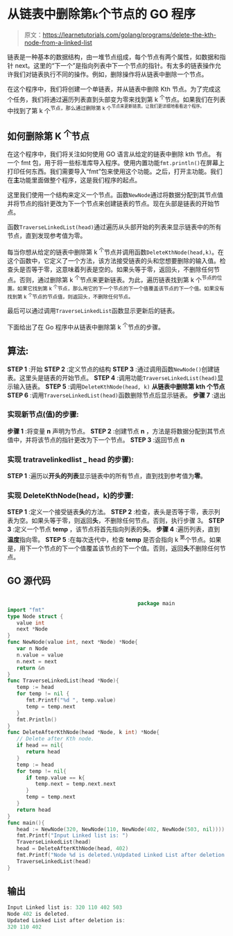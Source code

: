 # 从链表中删除第`k`个节点的 GO 程序

> 原文：<https://learnetutorials.com/golang/programs/delete-the-kth-node-from-a-linked-list>

链表是一种基本的数据结构，由一堆节点组成，每个节点有两个属性，如数据和指针 next。这里的“下一个”是指向列表中下一个节点的指针。有太多的链表操作允许我们对链表执行不同的操作。例如，删除操作将从链表中删除一个节点。

在这个程序中，我们将创建一个单链表，并从链表中删除 Kth 节点。为了完成这个任务，我们将通过遍历列表直到头部变为零来找到第 k <sup>个</sup>节点。如果我们在列表中找到了第 k 个<sup>节点，那么通过删除第 k 个<sup>节点来更新链表。让我们更详细地看看这个程序。</sup></sup>

## 如何删除第 K <sup>个</sup>节点

在这个程序中，我们将关注如何使用 GO 语言从给定的链表中删除 kth 节点。
有一个 fmt 包，用于将一些标准库导入程序。使用内置功能`fmt.println()`在屏幕上打印任何东西。我们需要导入“fmt”包来使用这个功能。之后，打开主功能。我们在**主**功能里面做整个程序，这是我们程序的起点。

这里我们使用一个结构来定义一个节点。函数`NewNode`通过将数据分配到其节点值并将节点的指针更改为下一个节点来创建链表的节点。现在头部是链表的开始节点。

函数`TraverseLinkedList(head)`通过遍历从头部开始的列表来显示链表中的所有节点，直到发现参考值为零。

每当你想从给定的链表中删除第 k <sup>个</sup>节点并调用函数`DeleteKthNode(head,k)`。在这个函数中，它定义了一个方法，该方法接受链表的头和您想要删除的输入值。检查头是否等于零，这意味着列表是空的。如果头等于零，返回头，不删除任何节点。否则，通过删除第 k <sup>个</sup>节点来更新链表。为此，遍历链表找到第 k 个<sup>节点的位置。如果它找到第 k <sup>个</sup>节点，那么用它的下一个节点的下一个值覆盖该节点的下一个值。如果没有找到第 k <sup>个</sup>节点的节点值，则返回头，不删除任何节点。</sup>

最后可以通过调用`TraverseLinkedList`函数显示更新后的链表。

下面给出了在 Go 程序中从链表中删除第 k <sup>个</sup>节点的步骤。

## 算法:

**STEP 1** :开始
**STEP 2** :定义节点的结构
**STEP 3** :通过调用函数`NewNode()`创建链表。这里头是链表的开始节点。
**STEP 4** :调用功能`TraverseLinkedList(head)`显示输入链表。
**STEP 5** :调用`DeleteKthNode(head, k)`
**从链表中删除第 kth 个节点 STEP 6** :调用`TraverseLinkedList(head)`函数删除节点后显示链表。
**步骤 7** :退出

### 实现新节点(值)的步骤:

**步骤 1** :将变量 **n** 声明为节点。
**STEP 2** :创建节点 **n** ，方法是将数据分配到其节点值中，并将该节点的指针更改为下一个节点。
**STEP 3** :返回节点 **n**

### 实现 tratravelinkedlist _ head 的步骤):

**STEP 1** :遍历以**开头的列表**显示链表中的所有节点，直到找到参考值为**零**。

### 实现 DeleteKthNode(head，k)的步骤:

**STEP 1** :定义一个接受链表**头**的方法。
**STEP 2** :检查，表头是否等于零，表示列表为空。如果头等于零，则返回**头**，不删除任何节点。否则，执行步骤 3。
**STEP 3** :定义一个节点 **temp** ，该节点将首先指向列表的**头**。
**步骤 4** :遍历列表，直到**温度**指向零。
**STEP 5** :在每次迭代中，检查 **temp** 是否会指向 k <sup>第</sup>个节点。如果是，用下一个节点的下一个值覆盖该节点的下一个值。否则，返回**头**不删除任何节点。

## GO 源代码

```go

                                          package main
import "fmt"
type Node struct {
   value int
   next *Node
}
func NewNode(value int, next *Node) *Node{
   var n Node
   n.value = value
   n.next = next
   return &n
}
func TraverseLinkedList(head *Node){
   temp := head
   for temp != nil {
      fmt.Printf("%d ", temp.value)
      temp = temp.next
   }
   fmt.Println()
}
func DeleteAfterKthNode(head *Node, k int) *Node{
   // Delete after Kth node.
   if head == nil{
      return head
   }
   temp := head
   for temp != nil{
      if temp.value == k{
         temp.next = temp.next.next
      }
      temp = temp.next
   }
   return head
}
func main(){
   head := NewNode(320, NewNode(110, NewNode(402, NewNode(503, nil))))
   fmt.Printf("Input Linked list is: ")
   TraverseLinkedList(head)
   head = DeleteAfterKthNode(head, 402)
   fmt.Printf("Node %d is deleted.\nUpdated Linked List after deletion is:\n", 402)
   TraverseLinkedList(head)
} 

```

## 输出

```go
Input Linked list is: 320 110 402 503 
Node 402 is deleted.
Updated Linked List after deletion is:
320 110 402 
```